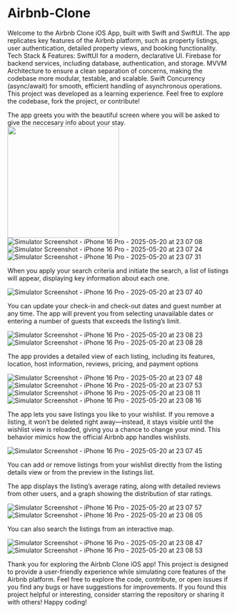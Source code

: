 # Airbnb-Clone
 Welcome to the Airbnb Clone iOS App, built with Swift and SwiftUI. The app replicates key features of the Airbnb platform, such as property listings, user authentication, detailed property views, and booking functionality.
Tech Stack & Features:
SwiftUI for a modern, declarative UI.
Firebase for backend services, including database, authentication, and storage.
MVVM Architecture to ensure a clean separation of concerns, making the codebase more modular, testable, and scalable.
Swift Concurrency (async/await) for smooth, efficient handling of asynchronous operations.
This project was developed as a learning experience. Feel free to explore the codebase, fork the project, or contribute!

The app greets you with the beautiful screen where you will be asked to give the neccesary info about your stay.
<img src="https://github.com/user-attachments/assets/0c747337-cece-4d7f-bde5-f7b4a9e0c579" width="250">
![Simulator Screenshot - iPhone 16 Pro - 2025-05-20 at 23 07 08](https://github.com/user-attachments/assets/b86d9716-c064-4cdc-8304-9af36e51657b)
![Simulator Screenshot - iPhone 16 Pro - 2025-05-20 at 23 07 24](https://github.com/user-attachments/assets/5c0b2cbf-7c58-4884-8684-8e7e00e73bc9)
![Simulator Screenshot - iPhone 16 Pro - 2025-05-20 at 23 07 31](https://github.com/user-attachments/assets/79562549-4da7-44c3-a10c-ecdca751c516)

When you apply your search criteria and initiate the search, a list of listings will appear, displaying key information about each one.

![Simulator Screenshot - iPhone 16 Pro - 2025-05-20 at 23 07 40](https://github.com/user-attachments/assets/deb05e87-ccbb-437b-809f-fe9cd85dc2f9)



You can update your check-in and check-out dates and guest number at any time. The app will prevent you from selecting unavailable dates or entering a number of guests that exceeds the listing’s limit.


![Simulator Screenshot - iPhone 16 Pro - 2025-05-20 at 23 08 23](https://github.com/user-attachments/assets/368dbd12-39af-4ab0-9f78-112c30d922e3)
![Simulator Screenshot - iPhone 16 Pro - 2025-05-20 at 23 08 28](https://github.com/user-attachments/assets/730efec4-7117-42b6-8363-d1da64120ac4)


The app provides a detailed view of each listing, including its features, location, host information, reviews, pricing, and payment options


![Simulator Screenshot - iPhone 16 Pro - 2025-05-20 at 23 07 48](https://github.com/user-attachments/assets/514a6967-97d0-4216-9576-d2f393fc82fc)
![Simulator Screenshot - iPhone 16 Pro - 2025-05-20 at 23 07 53](https://github.com/user-attachments/assets/ef09be59-0351-40a9-963b-6050ae429df8)
![Simulator Screenshot - iPhone 16 Pro - 2025-05-20 at 23 08 11](https://github.com/user-attachments/assets/b8ce588f-2633-47a2-b21e-1f4ce145e029)
![Simulator Screenshot - iPhone 16 Pro - 2025-05-20 at 23 08 16](https://github.com/user-attachments/assets/afb213ad-3c1c-42fd-a22e-5cff4dcdbfac)

The app lets you save listings you like to your wishlist. If you remove a listing, it won’t be deleted right away—instead, it stays visible until the wishlist view is reloaded, giving you a chance to change your mind. This behavior mimics how the official Airbnb app handles wishlists.

![Simulator Screenshot - iPhone 16 Pro - 2025-05-20 at 23 07 45](https://github.com/user-attachments/assets/fad2998a-187f-4bdd-9454-287dde527cbd)

You can add or remove listings from your wishlist directly from the listing details view or from the preview in the listings list.

The app displays the listing’s average rating, along with detailed reviews from other users, and a graph showing the distribution of star ratings.

![Simulator Screenshot - iPhone 16 Pro - 2025-05-20 at 23 07 57](https://github.com/user-attachments/assets/819b2ff7-cb30-4240-9b91-8f80a5e61e48)
![Simulator Screenshot - iPhone 16 Pro - 2025-05-20 at 23 08 05](https://github.com/user-attachments/assets/be67f0ee-21bf-4cee-9f7d-be64200a4797)

You can also search the listings from an interactive map.

![Simulator Screenshot - iPhone 16 Pro - 2025-05-20 at 23 08 47](https://github.com/user-attachments/assets/24156773-25c1-4be8-b2fc-5d7150356dc0)
![Simulator Screenshot - iPhone 16 Pro - 2025-05-20 at 23 08 53](https://github.com/user-attachments/assets/84e370a9-7622-4c46-8027-4d6930241ae0)

Thank you for exploring the Airbnb Clone iOS app! This project is designed to provide a user-friendly experience while simulating core features of the Airbnb platform.
Feel free to explore the code, contribute, or open issues if you find any bugs or have suggestions for improvements. If you found this project helpful or interesting, consider starring the repository or sharing it with others!
Happy coding!


